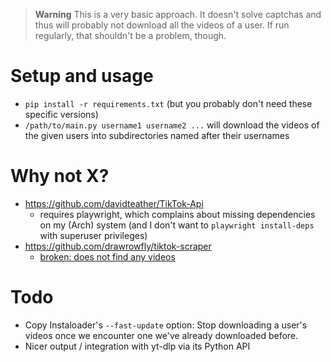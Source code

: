 > **Warning**
> This is a very basic approach. It doesn't solve captchas and thus will probably not download all the videos of a user. If run regularly, that shouldn't be a problem, though.


# Setup and usage
- `pip install -r requirements.txt` (but you probably don't need these specific versions)
- `/path/to/main.py username1 username2 ...` will download the videos of the given users into subdirectories named after their usernames

# Why not X?
- https://github.com/davidteather/TikTok-Api
  - requires playwright, which complains about missing dependencies on my (Arch) system (and I don't want to `playwright install-deps` with superuser privileges)
- https://github.com/drawrowfly/tiktok-scraper
  - [broken: does not find any videos](https://github.com/drawrowfly/tiktok-scraper/issues/799)

# Todo
- Copy Instaloader's `--fast-update` option: Stop downloading a user's videos once we encounter one we've already downloaded before.
- Nicer output / integration with yt-dlp via its Python API
